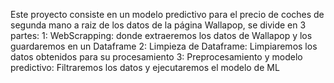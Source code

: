 Este proyecto consiste en un modelo predictivo para el precio de coches de segunda mano a raiz de los datos de la página Wallapop, se divide en 3 partes:
  1: WebScrapping: donde extraeremos los datos de Wallapop y los guardaremos en un Dataframe
  2: Limpieza de Dataframe: Limpiaremos los datos obtenidos para su procesamiento
  3: Preprocesamiento y modelo predictivo: Filtraremos los datos y ejecutaremos el modelo de ML
